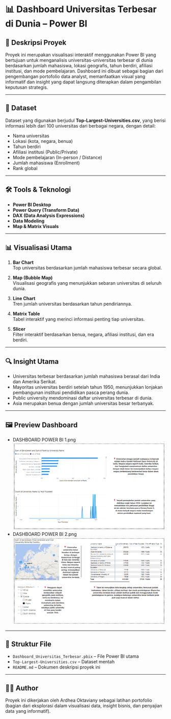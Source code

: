 # 📊 Dashboard Universitas Terbesar di Dunia – Power BI

## 📌 Deskripsi Proyek
Proyek ini merupakan visualisasi interaktif menggunakan Power BI yang bertujuan untuk menganalisis universitas-universitas terbesar di dunia berdasarkan jumlah mahasiswa, lokasi geografis, tahun berdiri, afiliasi institusi, dan mode pembelajaran. Dashboard ini dibuat sebagai bagian dari pengembangan portofolio data analyst, memanfaatkan visual yang informatif dan insight yang dapat langsung diterapkan dalam pengambilan keputusan strategis.

---

## 📁 Dataset
Dataset yang digunakan berjudul **Top-Largest-Universities.csv**, yang berisi informasi lebih dari 100 universitas dari berbagai negara, dengan detail:
- Nama universitas
- Lokasi (kota, negara, benua)
- Tahun berdiri
- Afiliasi institusi (Public/Private)
- Mode pembelajaran (In-person / Distance)
- Jumlah mahasiswa (Enrollment)
- Rank global

---

## 🛠️ Tools & Teknologi
- **Power BI Desktop**
- **Power Query (Transform Data)**
- **DAX (Data Analysis Expressions)**
- **Data Modeling**
- **Map & Matrix Visuals**

---

## 📊 Visualisasi Utama
1. **Bar Chart**  
   Top universitas berdasarkan jumlah mahasiswa terbesar secara global.

2. **Map (Bubble Map)**  
   Visualisasi geografis yang menunjukkan sebaran universitas di seluruh dunia.

3. **Line Chart**  
   Tren jumlah universitas berdasarkan tahun pendiriannya.

4. **Matrix Table**  
   Tabel interaktif yang merinci informasi penting tiap universitas.

5. **Slicer**  
   Filter interaktif berdasarkan benua, negara, afiliasi institusi, dan era berdiri.

---

## 🔍 Insight Utama
- Universitas terbesar berdasarkan jumlah mahasiswa berasal dari India dan Amerika Serikat.
- Mayoritas universitas berdiri setelah tahun 1950, menunjukkan lonjakan pembangunan institusi pendidikan pasca perang dunia.
- Public university mendominasi daftar universitas terbesar di dunia.
- Asia merupakan benua dengan jumlah universitas besar terbanyak.

---

## 🖼️ Preview Dashboard
- DASHBOARD POWER BI 1.png
  ![image](https://github.com/hanniehae2/PROJECT-DASHBOARD-PBI/blob/master/DASHBOARD%20POWER%20BI%201.png)
- DASHBOARD POWER BI 2.png
  ![image](https://github.com/hanniehae2/PROJECT-DASHBOARD-PBI/blob/master/DASHBOARD%20POWER%20BI%202.png)
---

## 📂 Struktur File
- `Dashboard_Universitas_Terbesar.pbix` – File Power BI utama
- `Top-Largest-Universities.csv` – Dataset mentah
- `README.md` – Dokumen deskripsi proyek ini

---

## 👩‍💻 Author
Proyek ini dikerjakan oleh Ardhea Oktaviany sebagai latihan portofolio (bagian dari eksplorasi dalam visualisasi data, insight bisnis, dan penyajian data yang informatif).
